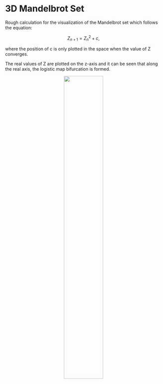 # 3D Mandelbrot Set

Rough calculation for the visualization of the Mandelbrot set which follows the equation:

$$Z_{n+1} = {Z_{n}}^2 + c ,$$

where the position of c is only plotted in the space when the value of Z converges.

The real values of Z are plotted on the z-axis and it can be seen that along the real axis, the logistic map bifurcation is formed.

<div align="center">
  <img src="https://i.imgur.com/MwlhwIf.png" width="50%" height="50%">
</div>
  
  
